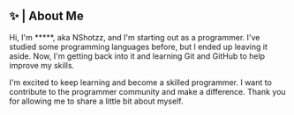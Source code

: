## ✨ | About Me
Hi, I'm *****, aka NShotzz, and I'm starting out as a programmer. I've studied some programming languages before, but I ended up leaving it aside. Now, I'm getting back into it and learning Git and GitHub to help improve my skills.

I'm excited to keep learning and become a skilled programmer. I want to contribute to the programmer community and make a difference. Thank you for allowing me to share a little bit about myself.
